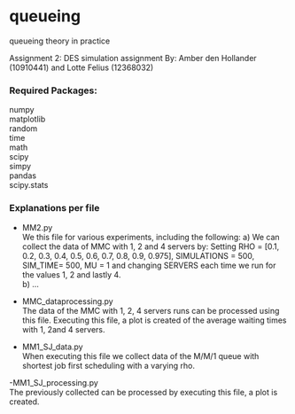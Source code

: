 # queueing
queueing theory in practice


Assignment 2:  DES simulation assignment
By: Amber den Hollander (10910441) and Lotte Felius (12368032)

### Required Packages:
numpy<br>
matplotlib<br>
random<br>
time<br>
math<br>
scipy<br>
simpy<br>
pandas<br>
scipy.stats<br>


### Explanations per file

- MM2.py<br>
We this file for various experiments, including the following:
a) We can collect the data of MMC with 1, 2 and 4 servers by:
Setting RHO = [0.1, 0.2, 0.3, 0.4, 0.5, 0.6, 0.7, 0.8, 0.9, 0.975], SIMULATIONS = 500, SIM_TIME= 500, MU = 1 and changing SERVERS each time we run for the values 1, 2 and lastly 4.<br>
b) ...

- MMC_dataprocessing.py<br>
The data of the MMC with 1, 2, 4 servers runs can be processed using this file. Executing this file, a plot is created of the average waiting times with 1, 2and 4 servers. 

- MM1_SJ_data.py<br> 
When executing this file we collect data of the M/M/1 queue with shortest job first scheduling with a varying rho. 

-MM1_SJ_processing.py<br> 
The previously collected can be processed by executing this file, a plot is created.
